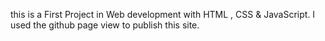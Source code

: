 this is a First Project in Web development with HTML , CSS & JavaScript. I used the github page view to publish this site.

